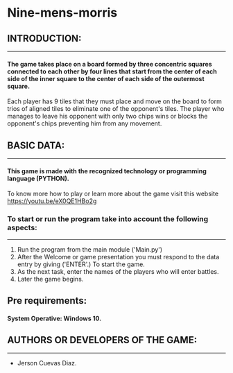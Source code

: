 
# Nine-mens-morris
## INTRODUCTION:
***

#### The game takes place on a board formed by three concentric squares connected to each other by four lines that start from the center of each side of the inner square to the center of each side of the outermost square.
Each player has 9 tiles that they must place and move on the board to form trios of aligned tiles to eliminate one of the opponent's tiles. The player who manages to leave his opponent with only two chips wins or blocks the opponent's chips preventing him from any movement.
## BASIC DATA:
***

#### This game is made with the recognized technology or programming language (PYTHON).
To know more how to play or learn more about the game visit this website https://youtu.be/eX0QE1HBo2g
### To start or run the program take into account the following aspects:
***

1. Run the program from the main module ('Main.py')
2. After the Welcome or game presentation you must respond to the data entry by giving ('ENTER'.) To start the game.
3. As the next task, enter the names of the players who will enter battles.
4. Later the game begins.
## Pre requirements:
#### System Operative: Windows 10.
## AUTHORS OR DEVELOPERS OF THE GAME:
***

 * Jerson Cuevas Diaz.
 



